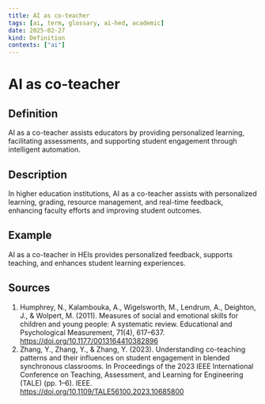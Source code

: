 ```yaml
---
title: AI as co-teacher
tags: [ai, term, glossary, ai-hed, academic]
date: 2025-02-27
kind: Definition
contexts: ["ai"]
---
```


# AI as co-teacher

## Definition
AI as a co-teacher assists educators by providing personalized learning, facilitating assessments, and supporting student engagement through intelligent automation.

## Description
In higher education institutions, AI as a co-teacher assists with personalized learning, grading, resource management, and real-time feedback, enhancing faculty efforts and improving student outcomes.

## Example
AI as a co-teacher in HEIs provides personalized feedback, supports teaching, and enhances student learning experiences.

## Sources
1. Humphrey, N., Kalambouka, A., Wigelsworth, M., Lendrum, A., Deighton, J., & Wolpert, M. (2011). Measures of social and emotional skills for children and young people: A systematic review. Educational and Psychological Measurement, 71(4), 617–637. https://doi.org/10.1177/0013164410382896 
2. Zhang, Y., Zhang, Y., & Zhang, Y. (2023). Understanding co-teaching patterns and their influences on student engagement in blended synchronous classrooms. In Proceedings of the 2023 IEEE International Conference on Teaching, Assessment, and Learning for Engineering (TALE) (pp. 1–6). IEEE. https://doi.org/10.1109/TALE56100.2023.10685800 
